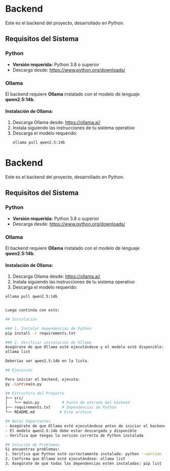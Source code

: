 # Backend

Este es el backend del proyecto, desarrollado en Python.

## Requisitos del Sistema

### Python
- **Versión requerida:** Python 3.8 o superior
- Descarga desde: https://www.python.org/downloads/

### Ollama
El backend requiere **Ollama** instalado con el modelo de lenguaje **qwen2.5:14b**.

#### Instalación de Ollama:
1. Descarga Ollama desde: https://ollama.ai/
2. Instala siguiendo las instrucciones de tu sistema operativo
3. Descarga el modelo requerido:
   ```bash
   ollama pull qwen2.5:14b

# Backend

Este es el backend del proyecto, desarrollado en Python.

## Requisitos del Sistema

### Python
- **Versión requerida:** Python 3.8 o superior
- Descarga desde: https://www.python.org/downloads/

### Ollama
El backend requiere **Ollama** instalado con el modelo de lenguaje **qwen2.5:14b**.

#### Instalación de Ollama:
1. Descarga Ollama desde: https://ollama.ai/
2. Instala siguiendo las instrucciones de tu sistema operativo
3. Descarga el modelo requerido:
  ```bash
  ollama pull qwen2.5:14b


Luego continúa con esto:

## Instalación

### 1. Instalar dependencias de Python
pip install -r requirements.txt

### 2. Verificar instalación de Ollama
Asegúrate de que Ollama esté ejecutándose y el modelo esté disponible:
ollama list

Deberías ver qwen2.5:14b en la lista.

## Ejecución

Para iniciar el backend, ejecuta:
py .\src\main.py

## Estructura del Proyecto
├── src/
│   └── main.py          # Punto de entrada del backend
├── requirements.txt     # Dependencias de Python
└── README.md           # Este archivo

## Notas Importantes
- Asegúrate de que Ollama esté ejecutándose antes de iniciar el backend
- El modelo qwen2.5:14b debe estar descargado y disponible
- Verifica que tengas la versión correcta de Python instalada

## Solución de Problemas
Si encuentras problemas:
1. Verifica que Python esté correctamente instalado: python --version
2. Confirma que Ollama esté ejecutándose: ollama list
3. Asegúrate de que todas las dependencias estén instaladas: pip list